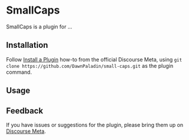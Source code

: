 # SmallCaps

SmallCaps is a plugin for ...

## Installation

Follow [Install a Plugin](https://meta.discourse.org/t/install-a-plugin/19157)
how-to from the official Discourse Meta, using `git clone https://github.com/DawnPaladin/small-caps.git`
as the plugin command.

## Usage

## Feedback

If you have issues or suggestions for the plugin, please bring them up on
[Discourse Meta](https://meta.discourse.org).
